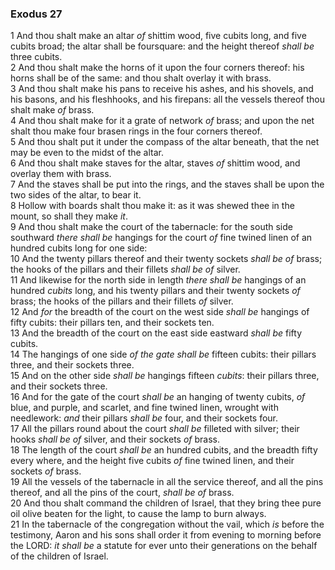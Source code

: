 ### Exodus 27

1 And thou shalt make an altar *of* shittim wood, five cubits long, and five cubits broad; the altar shall be foursquare: and the height thereof *shall be* three cubits.  
2 And thou shalt make the horns of it upon the four corners thereof: his horns shall be of the same: and thou shalt overlay it with brass.  
3 And thou shalt make his pans to receive his ashes, and his shovels, and his basons, and his fleshhooks, and his firepans: all the vessels thereof thou shalt make *of* brass.  
4 And thou shalt make for it a grate of network *of* brass; and upon the net shalt thou make four brasen rings in the four corners thereof.  
5 And thou shalt put it under the compass of the altar beneath, that the net may be even to the midst of the altar.  
6 And thou shalt make staves for the altar, staves *of* shittim wood, and overlay them with brass.  
7 And the staves shall be put into the rings, and the staves shall be upon the two sides of the altar, to bear it.  
8 Hollow with boards shalt thou make it: as it was shewed thee in the mount, so shall they make *it*.  
9 And thou shalt make the court of the tabernacle: for the south side southward *there shall be* hangings for the court *of* fine twined linen of an hundred cubits long for one side:  
10 And the twenty pillars thereof and their twenty sockets *shall be of* brass; the hooks of the pillars and their fillets *shall be of* silver.  
11 And likewise for the north side in length *there shall be* hangings of an hundred *cubits* long, and his twenty pillars and their twenty sockets *of* brass; the hooks of the pillars and their fillets *of* silver.  
12 And *for* the breadth of the court on the west side *shall be* hangings of fifty cubits: their pillars ten, and their sockets ten.  
13 And the breadth of the court on the east side eastward *shall be* fifty cubits.  
14 The hangings of one side *of the gate shall be* fifteen cubits: their pillars three, and their sockets three.  
15 And on the other side *shall be* hangings fifteen *cubits*: their pillars three, and their sockets three.  
16 And for the gate of the court *shall be* an hanging of twenty cubits, *of* blue, and purple, and scarlet, and fine twined linen, wrought with needlework: *and* their pillars *shall be* four, and their sockets four.  
17 All the pillars round about the court *shall be* filleted with silver; their hooks *shall be of* silver, and their sockets *of* brass.  
18 The length of the court *shall be* an hundred cubits, and the breadth fifty every where, and the height five cubits *of* fine twined linen, and their sockets *of* brass.  
19 All the vessels of the tabernacle in all the service thereof, and all the pins thereof, and all the pins of the court, *shall be of* brass.  
20 And thou shalt command the children of Israel, that they bring thee pure oil olive beaten for the light, to cause the lamp to burn always.  
21 In the tabernacle of the congregation without the vail, which *is* before the testimony, Aaron and his sons shall order it from evening to morning before the LORD: *it shall be* a statute for ever unto their generations on the behalf of the children of Israel.  
